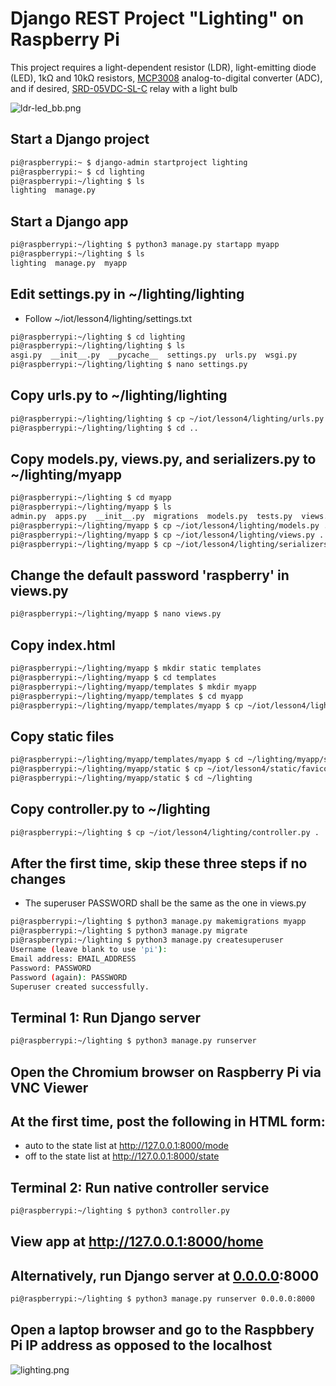 # Django REST Project "Lighting" on Raspberry Pi

This project requires a light-dependent resistor (LDR), light-emitting diode (LED), 1kΩ and 10kΩ resistors, 
[MCP3008](https://www.adafruit.com/product/856) analog-to-digital converter (ADC), and if desired, [SRD-05VDC-SL-C](https://www.parallax.com/product/single-relay-board/) relay with a light bulb

![ldr-led_bb.png](/lesson4/lighting/ldr-led_bb.png)

## Start a Django project
```sh
pi@raspberrypi:~ $ django-admin startproject lighting
pi@raspberrypi:~ $ cd lighting
pi@raspberrypi:~/lighting $ ls
lighting  manage.py 
```
## Start a Django app
```sh
pi@raspberrypi:~/lighting $ python3 manage.py startapp myapp
pi@raspberrypi:~/lighting $ ls
lighting  manage.py  myapp  
```
## Edit settings.py in ~/lighting/lighting

* Follow ~/iot/lesson4/lighting/settings.txt

```sh
pi@raspberrypi:~/lighting $ cd lighting
pi@raspberrypi:~/lighting/lighting $ ls
asgi.py  __init__.py  __pycache__  settings.py  urls.py  wsgi.py
pi@raspberrypi:~/lighting/lighting $ nano settings.py
```
## Copy urls.py to ~/lighting/lighting
```sh
pi@raspberrypi:~/lighting/lighting $ cp ~/iot/lesson4/lighting/urls.py .
pi@raspberrypi:~/lighting/lighting $ cd ..
```
## Copy models.py, views.py, and serializers.py to ~/lighting/myapp
```sh
pi@raspberrypi:~/lighting $ cd myapp
pi@raspberrypi:~/lighting/myapp $ ls
admin.py  apps.py  __init__.py  migrations  models.py  tests.py  views.py
pi@raspberrypi:~/lighting/myapp $ cp ~/iot/lesson4/lighting/models.py .
pi@raspberrypi:~/lighting/myapp $ cp ~/iot/lesson4/lighting/views.py .
pi@raspberrypi:~/lighting/myapp $ cp ~/iot/lesson4/lighting/serializers.py .
```
## Change the default password 'raspberry' in views.py
```sh
pi@raspberrypi:~/lighting/myapp $ nano views.py
```
## Copy index.html
```sh
pi@raspberrypi:~/lighting/myapp $ mkdir static templates
pi@raspberrypi:~/lighting/myapp $ cd templates
pi@raspberrypi:~/lighting/myapp/templates $ mkdir myapp
pi@raspberrypi:~/lighting/myapp/templates $ cd myapp
pi@raspberrypi:~/lighting/myapp/templates/myapp $ cp ~/iot/lesson4/lighting/index.html .
```
## Copy static files
```sh
pi@raspberrypi:~/lighting/myapp/templates/myapp $ cd ~/lighting/myapp/static
pi@raspberrypi:~/lighting/myapp/static $ cp ~/iot/lesson4/static/favicon.ico .
pi@raspberrypi:~/lighting/myapp/static $ cd ~/lighting
```
## Copy controller.py to ~/lighting
```sh
pi@raspberrypi:~/lighting $ cp ~/iot/lesson4/lighting/controller.py .
```
## After the first time, skip these three steps if no changes
* The superuser PASSWORD shall be the same as the one in views.py
```sh
pi@raspberrypi:~/lighting $ python3 manage.py makemigrations myapp
pi@raspberrypi:~/lighting $ python3 manage.py migrate
pi@raspberrypi:~/lighting $ python3 manage.py createsuperuser
Username (leave blank to use 'pi'):
Email address: EMAIL_ADDRESS
Password: PASSWORD
Password (again): PASSWORD
Superuser created successfully.
```
## Terminal 1: Run Django server
```sh
pi@raspberrypi:~/lighting $ python3 manage.py runserver
```
## Open the Chromium browser on Raspberry Pi via VNC Viewer

## At the first time, post the following in HTML form:

* auto to the state list at http://127.0.0.1:8000/mode
* off to the state list at http://127.0.0.1:8000/state

## Terminal 2: Run native controller service
```sh
pi@raspberrypi:~/lighting $ python3 controller.py
```
## View app at http://127.0.0.1:8000/home

## Alternatively, run Django server at [0.0.0.0](https://en.wikipedia.org/wiki/0.0.0.0):8000
```sh
pi@raspberrypi:~/lighting $ python3 manage.py runserver 0.0.0.0:8000
```
## Open a laptop browser and go to the Raspbbery Pi IP address as opposed to the localhost
![lighting.png](/lesson4/lighting/lighting.png)
